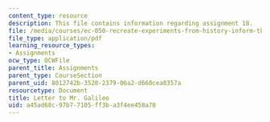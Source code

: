 ```yaml
---
content_type: resource
description: This file contains information regarding assignment 18.
file: /media/courses/ec-050-recreate-experiments-from-history-inform-the-future-from-the-past-galileo-january-iap-2010/a45ad68c97b77105ff3ba3f4ee458a70_MITEC_050IAP10_assn18.pdf
file_type: application/pdf
learning_resource_types:
- Assignments
ocw_type: OCWFile
parent_title: Assignments
parent_type: CourseSection
parent_uid: 8012742b-3520-2379-06a2-d660cea0357a
resourcetype: Document
title: Letter to Mr. Galileo
uid: a45ad68c-97b7-7105-ff3b-a3f4ee458a70
---
```

